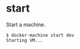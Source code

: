 <!--[metadata]>
+++
title = "start"
description = "Start a machine"
keywords = ["machine, start, subcommand"]
[menu.main]
parent="smn_machine_subcmds"
+++
<![end-metadata]-->

# start

Start a machine.

```
$ docker-machine start dev
Starting VM...
```

